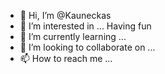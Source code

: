 - 👋 Hi, I’m @Kauneckas
- 👀 I’m interested in ... Having fun 
- 🌱 I’m currently learning ...
- 💞️ I’m looking to collaborate on ...
- 📫 How to reach me ...

<!---
Kauneckas/Kauneckas is a ✨ special ✨ repository because its `README.md` (this file) appears on your GitHub profile.
You can click the Preview link to take a look at your changes.
--->
